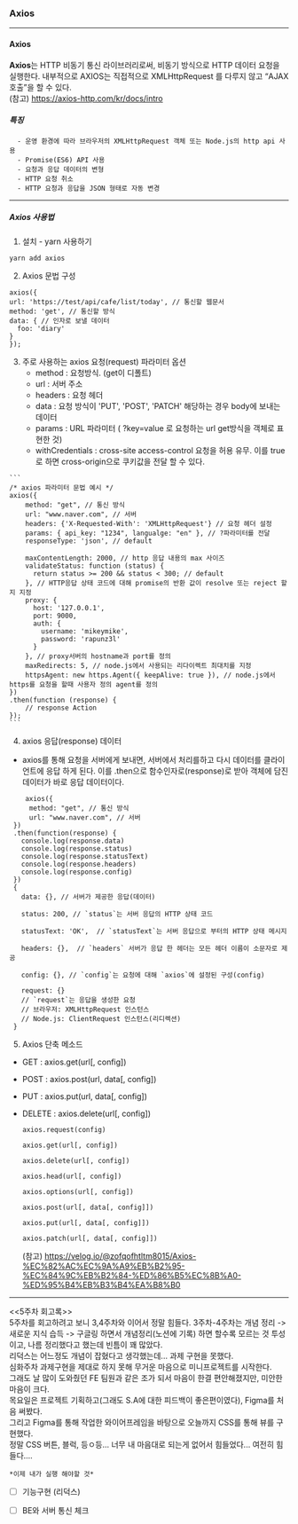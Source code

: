 ### Axios
***

  #### Axios

  **Axios**는 HTTP 비동기 통신 라이브러리로써, 비동기 방식으로 HTTP 데이터 요청을 실행한다. 내부적으로 AXIOS는 직접적으로 XMLHttpRequest 를 다루지 않고 “AJAX 호출”을 할 수 있다.  
    (참고) https://axios-http.com/kr/docs/intro  
    
  #### *특징*
      - 운영 환경에 따라 브라우저의 XMLHttpRequest 객체 또는 Node.js의 http api 사용
      - Promise(ES6) API 사용
      - 요청과 응답 데이터의 변형
      - HTTP 요청 취소
      - HTTP 요청과 응답을 JSON 형태로 자동 변경
***
  ##### Axios 사용법
  1. 설치
    - yarn 사용하기
  ```
  yarn add axios
  ```  
  
  2. Axios 문법 구성
  ```
  axios({
  url: 'https://test/api/cafe/list/today', // 통신할 웹문서
  method: 'get', // 통신할 방식
  data: { // 인자로 보낼 데이터
    foo: 'diary'
  }
  });
  ```
  
  3. 주로 사용하는 axios 요청(request) 파라미터 옵션
      - method : 요청방식. (get이 디폴트)
      - url : 서버 주소
      - headers : 요청 헤더
      - data : 요청 방식이 'PUT', 'POST', 'PATCH' 해당하는 경우 body에 보내는 데이터
      - params : URL 파라미터 ( ?key=value 로 요청하는 url get방식을 객체로 표현한 것)
      - withCredentials : cross-site access-control 요청을 허용 유무. 이를 true로 하면 cross-origin으로 쿠키값을 전달 할 수 있다.  
      
    ```
    /* axios 파라미터 문법 예시 */
    axios({
        method: "get", // 통신 방식
        url: "www.naver.com", // 서버
        headers: {'X-Requested-With': 'XMLHttpRequest'} // 요청 헤더 설정
        params: { api_key: "1234", langualge: "en" }, // ?파라미터를 전달
        responseType: 'json', // default

        maxContentLength: 2000, // http 응답 내용의 max 사이즈
        validateStatus: function (status) {
          return status >= 200 && status < 300; // default
        }, // HTTP응답 상태 코드에 대해 promise의 반환 값이 resolve 또는 reject 할지 지정
        proxy: {
          host: '127.0.0.1',
          port: 9000,
          auth: {
            username: 'mikeymike',
            password: 'rapunz3l'
          }
        }, // proxy서버의 hostname과 port를 정의
        maxRedirects: 5, // node.js에서 사용되는 리다이렉트 최대치를 지정
        httpsAgent: new https.Agent({ keepAlive: true }), // node.js에서 https를 요청을 할때 사용자 정의 agent를 정의
    })
    .then(function (response) {
        // response Action
    });
    ```
    
   4. axios 응답(response) 데이터  
   - axios를 통해 요청을 서버에게 보내면, 서버에서 처리를하고 다시 데이터를 클라이언트에 응답 하게 된다. 이를 .then으로 함수인자로(response)로 받아 객체에 담진 데이터가 바로 응답 데이터이다. 
   ```
       axios({
        method: "get", // 통신 방식
        url: "www.naver.com", // 서버
    })
    .then(function(response) {
      console.log(response.data)
      console.log(response.status)
      console.log(response.statusText)
      console.log(response.headers)
      console.log(response.config)
    })
    {
      data: {}, // 서버가 제공한 응답(데이터)

      status: 200, // `status`는 서버 응답의 HTTP 상태 코드

      statusText: 'OK',  // `statusText`는 서버 응답으로 부터의 HTTP 상태 메시지

      headers: {},  // `headers` 서버가 응답 한 헤더는 모든 헤더 이름이 소문자로 제공

      config: {}, // `config`는 요청에 대해 `axios`에 설정된 구성(config)

      request: {}
      // `request`는 응답을 생성한 요청
      // 브라우저: XMLHttpRequest 인스턴스
      // Node.js: ClientRequest 인스턴스(리디렉션)
    }
   ```  
   
   5. Axios 단축 메소드  
   - GET : axios.get(url[, config])  
   - POST : axios.post(url, data[, config])  
   - PUT : axios.put(url, data[, config])  
   - DELETE : axios.delete(url[, config])  
      ```  
      axios.request(config)

      axios.get(url[, config])

      axios.delete(url[, config])

      axios.head(url[, config])

      axios.options(url[, config])

      axios.post(url[, data[, config]])

      axios.put(url[, data[, config]])

      axios.patch(url[, data[, config]])
      ```  
      
      (참고) https://velog.io/@zofqofhtltm8015/Axios-%EC%82%AC%EC%9A%A9%EB%B2%95-%EC%84%9C%EB%B2%84-%ED%86%B5%EC%8B%A0-%ED%95%B4%EB%B3%B4%EA%B8%B0
***

  <<5주차 회고록>>  
      5주차를 회고하려고 보니 3,4주차와 이어서 정말 힘들다. 3주차-4주차는 개념 정리 -> 새로운 지식 습득 -> 구글링 하면서 개념정리(노션에 기록)
      하면 할수록 모르는 것 투성이고, 나름 정리했다고 했는데 빈틈이 꽤 많았다.  
      리덕스는 어느정도 개념이 잡혔다고 생각했는데... 과제 구현을 못했다.  
      심화주차 과제구현을 제대로 하지 못해 무거운 마음으로 미니프로젝트를 시작한다.  
      그래도 날 많이 도와줬던 FE 팀원과 같은 조가 되서 마음이 한결 편안해졌지만, 미안한 마음이 크다.  
      목요일은 프로젝트 기획하고(그래도 S.A에 대한 피드백이 좋은편이였다), Figma를 처음 써봤다.  
      그리고 Figma를 통해 작업한 와이어프레임을 바탕으로 오늘까지 CSS를 통해 뷰를 구현했다.  
      정말 CSS 버튼, 블럭, 등ㅇ등... 너무 내 마음대로 되는게 없어서 힘들었다... 여전히 힘들다....  
    
    *이제 내가 실행 해야할 것*
 - [ ] 기능구현 (리덕스)
 - [ ] BE와 서버 통신 체크
 
